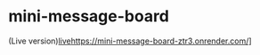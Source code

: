 # mini-message-board
(Live version)[live](https://mini-message-board-ztr3.onrender.com/)https://mini-message-board-ztr3.onrender.com/]
